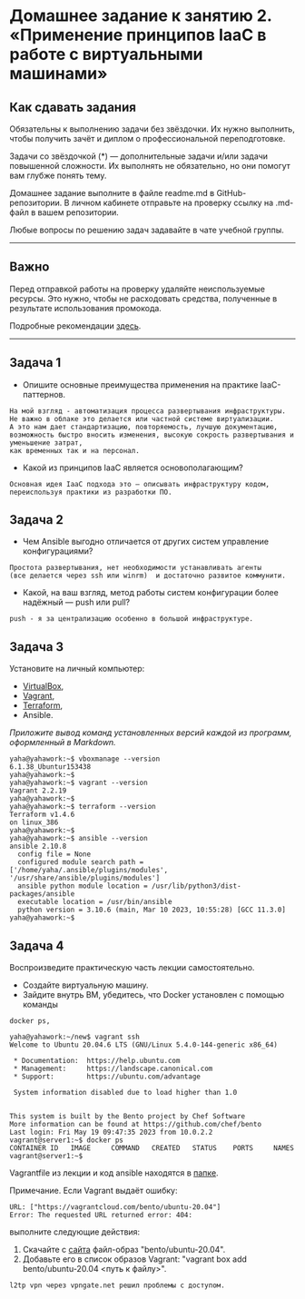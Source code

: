 
# Домашнее задание к занятию 2. «Применение принципов IaaC в работе с виртуальными машинами»

## Как сдавать задания

Обязательны к выполнению задачи без звёздочки. Их нужно выполнить, чтобы получить зачёт и диплом о профессиональной переподготовке.

Задачи со звёздочкой (*) — дополнительные задачи и/или задачи повышенной сложности. Их выполнять не обязательно, но они помогут вам глубже понять тему.

Домашнее задание выполните в файле readme.md в GitHub-репозитории. В личном кабинете отправьте на проверку ссылку на .md-файл в вашем репозитории.

Любые вопросы по решению задач задавайте в чате учебной группы.

---


## Важно

Перед отправкой работы на проверку удаляйте неиспользуемые ресурсы.
Это нужно, чтобы не расходовать средства, полученные в результате использования промокода.

Подробные рекомендации [здесь](https://github.com/netology-code/virt-homeworks/blob/virt-11/r/README.md).

---

## Задача 1

- Опишите основные преимущества применения на практике IaaC-паттернов.

```
На мой взгляд - автоматизация процесса развертывания инфраструктуры.
Не важно в облаке это делается или частной системе виртуализации.
А это нам дает стандартизацию, повторяемость, лучшую документацию,
возможность быстро вносить изменения, высокую сокрость развертывания и уменьшение затрат,
как временных так и на персонал.
```
- Какой из принципов IaaC является основополагающим?

```
Основная идея IaaC подхода это — описывать инфраструктуру кодом,
переиспользуя практики из разработки ПО.
```


## Задача 2

- Чем Ansible выгодно отличается от других систем управление конфигурациями?
```
Простота развертывания, нет необходимости устанавливать агенты 
(все делается через ssh или winrm)  и достаточно развитое коммунити.
```
- Какой, на ваш взгляд, метод работы систем конфигурации более надёжный — push или pull?
```
push - я за централизацию особенно в большой инфраструктуре.
```
## Задача 3

Установите на личный компьютер:

- [VirtualBox](https://www.virtualbox.org/),
- [Vagrant](https://github.com/netology-code/devops-materials),
- [Terraform](https://github.com/netology-code/devops-materials/blob/master/README.md),
- Ansible.

*Приложите вывод команд установленных версий каждой из программ, оформленный в Markdown.*
```
yaha@yahawork:~$ vboxmanage --version
6.1.38_Ubuntur153438
yaha@yahawork:~$ 
yaha@yahawork:~$ vagrant --version
Vagrant 2.2.19
yaha@yahawork:~$
yaha@yahawork:~$ terraform --version
Terraform v1.4.6
on linux_386
yaha@yahawork:~$
yaha@yahawork:~$ ansible --version
ansible 2.10.8
  config file = None
  configured module search path = ['/home/yaha/.ansible/plugins/modules', '/usr/share/ansible/plugins/modules']
  ansible python module location = /usr/lib/python3/dist-packages/ansible
  executable location = /usr/bin/ansible
  python version = 3.10.6 (main, Mar 10 2023, 10:55:28) [GCC 11.3.0]
yaha@yahawork:~$

```


## Задача 4 

Воспроизведите практическую часть лекции самостоятельно.

- Создайте виртуальную машину.
- Зайдите внутрь ВМ, убедитесь, что Docker установлен с помощью команды
```
docker ps,
```

```
yaha@yahawork:~/new$ vagrant ssh
Welcome to Ubuntu 20.04.6 LTS (GNU/Linux 5.4.0-144-generic x86_64)

 * Documentation:  https://help.ubuntu.com
 * Management:     https://landscape.canonical.com
 * Support:        https://ubuntu.com/advantage

 System information disabled due to load higher than 1.0


This system is built by the Bento project by Chef Software
More information can be found at https://github.com/chef/bento
Last login: Fri May 19 09:47:35 2023 from 10.0.2.2
vagrant@server1:~$ docker ps
CONTAINER ID   IMAGE     COMMAND   CREATED   STATUS    PORTS     NAMES
vagrant@server1:~$ 
```

Vagrantfile из лекции и код ansible находятся в [папке](https://github.com/netology-code/virt-homeworks/tree/virt-11/05-virt-02-iaac/src).

Примечание. Если Vagrant выдаёт ошибку:
```
URL: ["https://vagrantcloud.com/bento/ubuntu-20.04"]     
Error: The requested URL returned error: 404:
```

выполните следующие действия:

1. Скачайте с [сайта](https://app.vagrantup.com/bento/boxes/ubuntu-20.04) файл-образ "bento/ubuntu-20.04".
2. Добавьте его в список образов Vagrant: "vagrant box add bento/ubuntu-20.04 <путь к файлу>".

```
l2tp vpn через vpngate.net решил проблемы с доступом.


